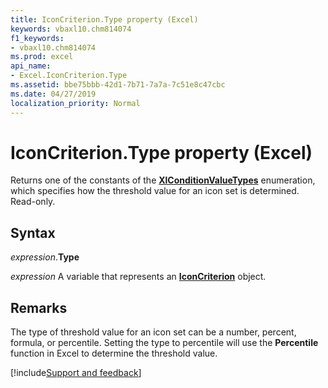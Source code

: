 ```yaml
---
title: IconCriterion.Type property (Excel)
keywords: vbaxl10.chm814074
f1_keywords:
- vbaxl10.chm814074
ms.prod: excel
api_name:
- Excel.IconCriterion.Type
ms.assetid: bbe75bbb-42d1-7b71-7a7a-7c51e8c47cbc
ms.date: 04/27/2019
localization_priority: Normal
---
```



# IconCriterion.Type property (Excel)

Returns one of the constants of the **[XlConditionValueTypes](Excel.XlConditionValueTypes.md)** enumeration, which specifies how the threshold value for an icon set is determined. Read-only.


## Syntax

_expression_.**Type**

_expression_ A variable that represents an **[IconCriterion](Excel.IconCriterion.md)** object.


## Remarks

The type of threshold value for an icon set can be a number, percent, formula, or percentile. Setting the type to percentile will use the **Percentile** function in Excel to determine the threshold value.




[!include[Support and feedback](~/includes/feedback-boilerplate.md)]